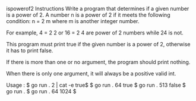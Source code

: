 ispowerof2
Instructions
Write a program that determines if a given number is a power of 2. A number n is a power of 2 if it meets the following condition: n = 2 m where m is another integer number.

For example, 4 = 2 2 or 16 = 2 4 are power of 2 numbers while 24 is not.

This program must print true if the given number is a power of 2, otherwise it has to print false.

If there is more than one or no argument, the program should print nothing.

When there is only one argument, it will always be a positive valid int.

Usage :
$ go run . 2 | cat -e
true$
$ go run . 64
true
$ go run . 513
false
$ go run .
$ go run . 64 1024
$